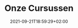 ---
title: "Onze Cursussen"
date: 2021-09-21T18:59:29+02:00
draft: true
description: "Tadam"
TopImage: "images/vca.jpg"
---